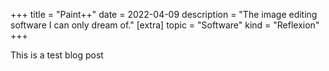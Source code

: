 +++
title = "Paint++"
date = 2022-04-09
description = "The image editing software I can only dream of."
[extra]
topic = "Software"
kind = "Reflexion"
+++

This is a test blog post